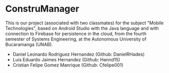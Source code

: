 # ConstruManager
This is our project (associated with two classmates) for the subject "Mobile Technologies", based on Android Studio with the Java language and with connection to Firebase for persistence in the cloud, from the fourth semester of Systems Engineering, at the Autonomous University of Bucaramanga (UNAB).
- Daniel Leonardo Rodriguez Hernandez (Github: DanielRHades)
- Luis Eduardo Jaimes Hernandez (Github: Hannd15)
- Cristian Felipe Gomez Manrique (Github: Cfelipe001)

